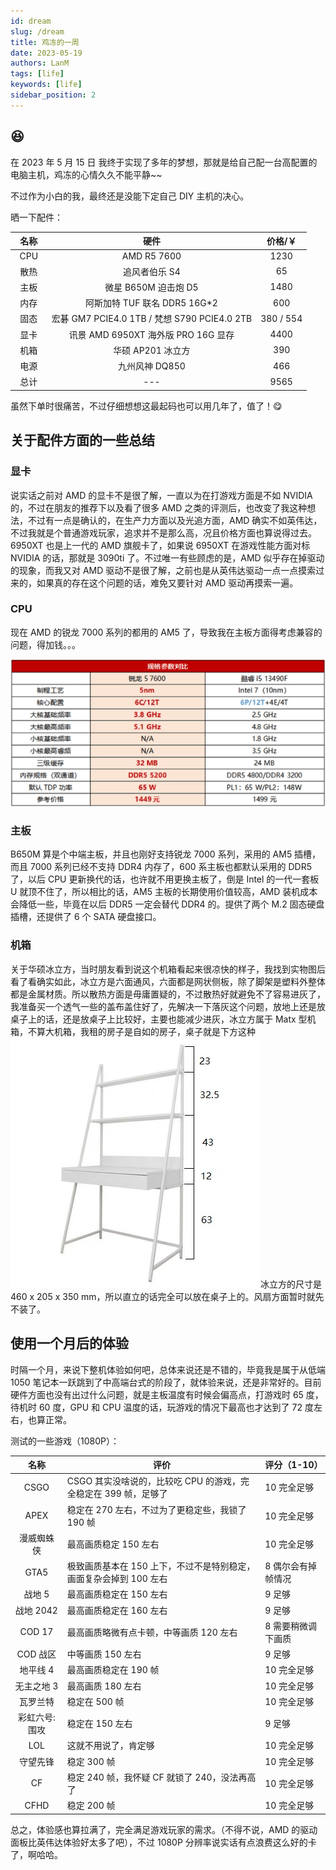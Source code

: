 ```yaml
---
id: dream
slug: /dream
title: 鸡冻的一周
date: 2023-05-19
authors: LanM
tags: [life]
keywords: [life]
sidebar_position: 2
---
```


## 😆

在 2023 年 5 月 15 日 我终于实现了多年的梦想，那就是给自己配一台高配置的电脑主机，鸡冻的心情久久不能平静~~

不过作为小白的我，最终还是没能下定自己 DIY 主机的决心。

晒一下配件：

|             名称             |                     硬件                     |  价格/￥  |
| :--------------------------: | :------------------------------------------: | :-------: |
| &nbsp;&nbsp;CPU&nbsp;&nbsp;  |                 AMD R5 7600                  |   1230    |
| &nbsp;&nbsp;散热&nbsp;&nbsp; |                追风者伯乐 S4                 |    65     |
| &nbsp;&nbsp;主板&nbsp;&nbsp; |             微星 B650M 迫击炮 D5             |   1480    |
| &nbsp;&nbsp;内存&nbsp;&nbsp; |        阿斯加特 TUF 联名 DDR5 16G\*2         |    600    |
| &nbsp;&nbsp;固态&nbsp;&nbsp; | 宏碁 GM7 PCIE4.0 1TB / 梵想 S790 PCIE4.0 2TB | 380 / 554 |
| &nbsp;&nbsp;显卡&nbsp;&nbsp; |     讯景 AMD 6950XT 海外版 PRO 16G 显存      |   4400    |
| &nbsp;&nbsp;机箱&nbsp;&nbsp; |              华硕 AP201 冰立方               |    390    |
| &nbsp;&nbsp;电源&nbsp;&nbsp; |                九州风神 DQ850                |    466    |
| &nbsp;&nbsp;总计&nbsp;&nbsp; |                     ---                      |   9565    |

虽然下单时很痛苦，不过仔细想想这最起码也可以用几年了，值了！😋

<!-- truncate -->

## 关于配件方面的一些总结

### 显卡

说实话之前对 AMD 的显卡不是很了解，一直以为在打游戏方面是不如 NVIDIA 的，不过在朋友的推荐下以及看了很多 AMD 之类的评测后，也改变了我这种想法，不过有一点是确认的，在生产力方面以及光追方面，AMD 确实不如英伟达，不过我就是个普通游戏玩家，追求并不是那么高，况且价格方面也算说得过去。6950XT 也是上一代的 AMD 旗舰卡了，如果说 6950XT 在游戏性能方面对标 NVIDIA 的话，那就是 3090ti 了。不过唯一有些顾虑的是，AMD 似乎存在掉驱动的现象，而我又对 AMD 驱动不是很了解，之前也是从英伟达驱动一点一点摸索过来的，如果真的存在这个问题的话，难免又要针对 AMD 驱动再摸索一遍。

### CPU

现在 AMD 的锐龙 7000 系列的都用的 AM5 了，导致我在主板方面得考虑兼容的问题，得加钱。。。

![image](../img/cpu.png)

### 主板

B650M 算是个中端主板，并且也刚好支持锐龙 7000 系列，采用的 AM5 插槽，而且 7000 系列已经不支持 DDR4 内存了，600 系主板也都默认采用的 DDR5 了，以后 CPU 更新换代的话，也许就不用更换主板了，倒是 Intel 的一代一套板 U 就顶不住了，所以相比的话，AM5 主板的长期使用价值较高，AMD 装机成本会降低一些，毕竟在以后 DDR5 一定会替代 DDR4 的。提供了两个 M.2 固态硬盘插槽，还提供了 6 个 SATA 硬盘接口。

### 机箱

关于华硕冰立方，当时朋友看到说这个机箱看起来很凉快的样子，我找到实物图后看了看确实如此，冰立方是六面通风，六面都是网状侧板，除了脚架是塑料外整体都是金属材质。所以散热方面是毋庸置疑的，不过散热好就避免不了容易进灰了，我准备买一个透气一些的盖布盖住好了，先解决一下落灰这个问题，放地上还是放桌子上的话，还是放桌子上比较好，主要也能减少进灰，冰立方属于 Matx 型机箱，不算大机箱，我租的房子是自如的房子，桌子就是下方这种![image](../img/table.jpg)冰立方的尺寸是 460 x 205 x 350 mm，所以直立的话完全可以放在桌子上的。风扇方面暂时就先不装了。

## 使用一个月后的体验

时隔一个月，来说下整机体验如何吧，总体来说还是不错的，毕竟我是属于从低端 1050 笔记本一跃跳到了中高端台式的阶段了，就体验来说，还是非常好的。目前硬件方面也没有出过什么问题，就是主板温度有时候会偏高点，打游戏时 65 度，待机时 60 度，GPU 和 CPU 温度的话，玩游戏的情况下最高也才达到了 72 度左右，也算正常。

测试的一些游戏（1080P）：

|     名称      | 评价                                                               | 评分（1-10）       |
| :-----------: | ------------------------------------------------------------------ | ------------------ |
|     CSGO      | CSGO 其实没啥说的，比较吃 CPU 的游戏，完全稳定在 399 帧，足够了    | 10 完全足够        |
|     APEX      | 稳定在 270 左右，不过为了更稳定些，我锁了 190 帧                   | 10 完全足够        |
|  漫威蜘蛛侠   | 最高画质稳定 150 左右                                              | 10 完全足够        |
|     GTA5      | 极致画质基本在 150 上下，不过不是特别稳定，画面复杂会掉到 100 左右 | 8 偶尔会有掉帧情况 |
|    战地 5     | 最高画质稳定在 150 左右                                            | 9 足够             |
|   战地 2042   | 最高画质稳定在 160 左右                                            | 9 足够             |
|    COD 17     | 最高画质略微有点卡顿，中等画质 120 左右                            | 8 需要稍微调下画质 |
|   COD 战区    | 中等画质 150 左右                                                  | 9 足够             |
|   地平线 4    | 最高画质稳定在 190 帧                                              | 10 完全足够        |
|  无主之地 3   | 最高画质 180 左右                                                  | 10 完全足够        |
|   瓦罗兰特    | 稳定在 500 帧                                                      | 10 完全足够        |
| 彩虹六号:围攻 | 稳定在 150 左右                                                    | 9 足够             |
|      LOL      | 这就不用说了，肯定够                                               | 10 完全足够        |
|   守望先锋    | 稳定 300 帧                                                        | 10 完全足够        |
|      CF       | 稳定 240 帧，我怀疑 CF 就锁了 240，没法再高了                      | 10 完全足够        |
|     CFHD      | 稳定 200 帧                                                        | 10 完全足够        |

总之，体验感也算拉满了，完全满足游戏玩家的需求。（不得不说，AMD 的驱动面板比英伟达体验好太多了吧），不过 1080P 分辨率说实话有点浪费这么好的卡了，啊哈哈。
